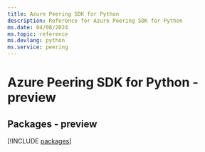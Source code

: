 ```yaml
---
title: Azure Peering SDK for Python
description: Reference for Azure Peering SDK for Python
ms.date: 04/08/2024
ms.topic: reference
ms.devlang: python
ms.service: peering
---
```

# Azure Peering SDK for Python - preview
## Packages - preview
[!INCLUDE [packages](peering-index.md)]